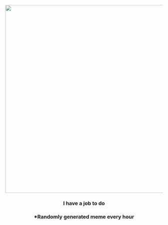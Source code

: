 <p align="center">
        <img src="https://i.redd.it/s5kp57r1lx491.gif" width="600" height="600">
        </p>
        <h3 align="center">I have a job to do</h3>
        <h3 align="center">*Randomly generated meme every hour</h3>
    